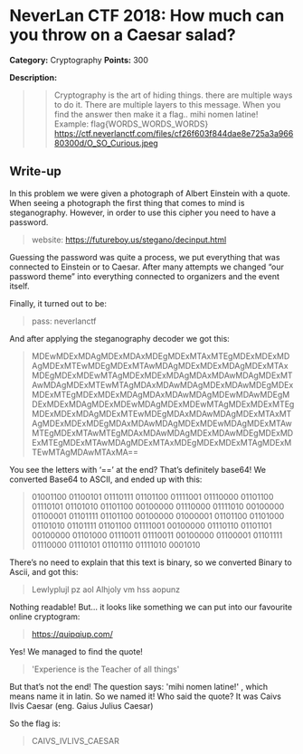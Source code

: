 # NeverLan CTF 2018: How much can you throw on a Caesar salad?
**Category:** Cryptography 
**Points:** 300

**Description:**
>>Cryptography is the art of hiding things. there are multiple ways to do it. There are multiple layers to this message. When you find the answer then make it a flag.. mihi nomen latine! Example: flag{WORDS_WORDS_WORDS}
>>https://ctf.neverlanctf.com/files/cf26f603f844dae8e725a3a96680300d/O_SO_Curious.jpeg

## Write-up
In this problem we were given a photograph of Albert Einstein with a quote. When seeing a photograph the first thing that comes to mind is steganography. However, in order to use this cipher you need to have a password. 

> website: https://futureboy.us/stegano/decinput.html

Guessing the password was quite a process, we put everything that was connected to Einstein or to Caesar. After many attempts we changed “our password theme” into everything connected to organizers and the event itself.

Finally, it turned out to be:

>pass: neverlanctf

And after applying the steganography decoder we got this:

> MDEwMDExMDAgMDExMDAxMDEgMDExMTAxMTEgMDExMDExMDAgMDExMTEwMDEgMDExMTAwMDAgMDExMDExMDAgMDExMTAxMDEgMDExMDEwMTAgMDExMDExMDAgMDAxMDAwMDAgMDExMTAwMDAgMDExMTEwMTAgMDAxMDAwMDAgMDExMDAwMDEgMDExMDExMTEgMDExMDExMDAgMDAxMDAwMDAgMDEwMDAwMDEgMDExMDExMDAgMDExMDEwMDAgMDExMDEwMTAgMDExMDExMTEgMDExMDExMDAgMDExMTEwMDEgMDAxMDAwMDAgMDExMTAxMTAgMDExMDExMDEgMDAxMDAwMDAgMDExMDEwMDAgMDExMTAwMTEgMDExMTAwMTEgMDAxMDAwMDAgMDExMDAwMDEgMDExMDExMTEgMDExMTAwMDAgMDExMTAxMDEgMDExMDExMTAgMDExMTEwMTAgMDAwMTAxMA==

You see the letters with ‘==’ at the end? That’s definitely base64! We converted Base64 to ASCII, and ended up with this:

>01001100 01100101 01110111 01101100 01111001 01110000 01101100 01110101 01101010 01101100 00100000 01110000 01111010 00100000 01100001 01101111 01101100 00100000 01000001 01101100 01101000 01101010 01101111 01101100 01111001 00100000 01110110 01101101 00100000 01101000 01110011 01110011 00100000 01100001 01101111 01110000 01110101 01101110 01111010 0001010

There’s no need to explain that this text is binary, so we converted Binary to Ascii, and got this:

>  Lewlyplujl pz aol Alhjoly vm hss aopunz

Nothing readable! But… it looks like something we can put into our favourite online cryptogram:

> https://quipqiup.com/

Yes! We managed to find the quote!

> 'Experience is the Teacher of all things'

But that’s not the end! The question says:  'mihi nomen latine!' , which means name it in latin. So we named it! Who said the quote? It was Caivs Ilvis Caesar (eng. Gaius Julius Caesar)

So the flag is: 

>CAIVS_IVLIVS_CAESAR
